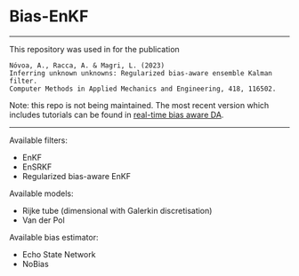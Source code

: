 # Bias-EnKF

--------------------------------------------------

This repository was used in for the publication

    Nóvoa, A., Racca, A. & Magri, L. (2023)
    Inferring unknown unknowns: Regularized bias-aware ensemble Kalman filter. 
    Computer Methods in Applied Mechanics and Engineering, 418, 116502.

Note: this repo is not being maintained. The most recent version which includes tutorials can be found in [real-time bias aware DA](https://github.com/MagriLab/real-time-bias-aware-DA).

--------------------------------------------------

Available filters:
- EnKF
- EnSRKF
- Regularized bias-aware EnKF

Available models:
- Rijke tube (dimensional with Galerkin discretisation)
- Van der Pol
 
Available bias estimator:
- Echo State Network
- NoBias

